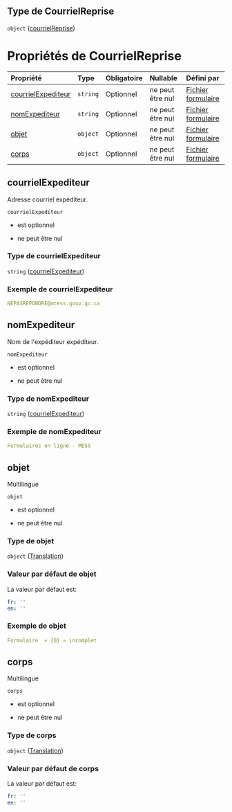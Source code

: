 ## Type de CourrielReprise

`object` ([courrielReprise](frw-definitions-courrielreprise.md))

# Propriétés de CourrielReprise

| Propriété                                 | Type     | Obligatoire | Nullable         | Défini par                                                                                                                                                       |
| :---------------------------------------- | :------- | :---------- | :--------------- | :--------------------------------------------------------------------------------------------------------------------------------------------------------------- |
| [courrielExpediteur](#courrielexpediteur) | `string` | Optionnel   | ne peut être nul | [Fichier formulaire](frw-definitions-courrielreprise-properties-courrielexpediteur.md "schemas/form#/definitions/CourrielReprise/properties/courrielExpediteur") |
| [nomExpediteur](#nomexpediteur)           | `string` | Optionnel   | ne peut être nul | [Fichier formulaire](frw-definitions-courrielreprise-properties-courrielexpediteur-1.md "schemas/form#/definitions/CourrielReprise/properties/nomExpediteur")    |
| [objet](#objet)                           | `object` | Optionnel   | ne peut être nul | [Fichier formulaire](frw-definitions-translation.md "schemas/form#/definitions/CourrielReprise/properties/objet")                                                |
| [corps](#corps)                           | `object` | Optionnel   | ne peut être nul | [Fichier formulaire](frw-definitions-translation.md "schemas/form#/definitions/CourrielReprise/properties/corps")                                                |

## courrielExpediteur

Adresse courriel expéditeur.

`courrielExpediteur`

*   est optionnel

*   ne peut être nul

### Type de courrielExpediteur

`string` ([courrielExpediteur](frw-definitions-courrielreprise-properties-courrielexpediteur.md))

### Exemple de courrielExpediteur

```yaml
NEPASREPONDRE@mtess.gouv.qc.ca

```

## nomExpediteur

Nom de l'expéditeur expéditeur.

`nomExpediteur`

*   est optionnel

*   ne peut être nul

### Type de nomExpediteur

`string` ([courrielExpediteur](frw-definitions-courrielreprise-properties-courrielexpediteur-1.md))

### Exemple de nomExpediteur

```yaml
Formulaires en ligne - MESS

```

## objet

Multilingue

`objet`

*   est optionnel

*   ne peut être nul

### Type de objet

`object` ([Translation](frw-definitions-translation.md))

### Valeur par défaut de objet

La valeur par défaut est:

```yaml
fr: ''
en: ''

```

### Exemple de objet

```yaml
Formulaire  « {0} » incomplet

```

## corps

Multilingue

`corps`

*   est optionnel

*   ne peut être nul

### Type de corps

`object` ([Translation](frw-definitions-translation.md))

### Valeur par défaut de corps

La valeur par défaut est:

```yaml
fr: ''
en: ''

```

